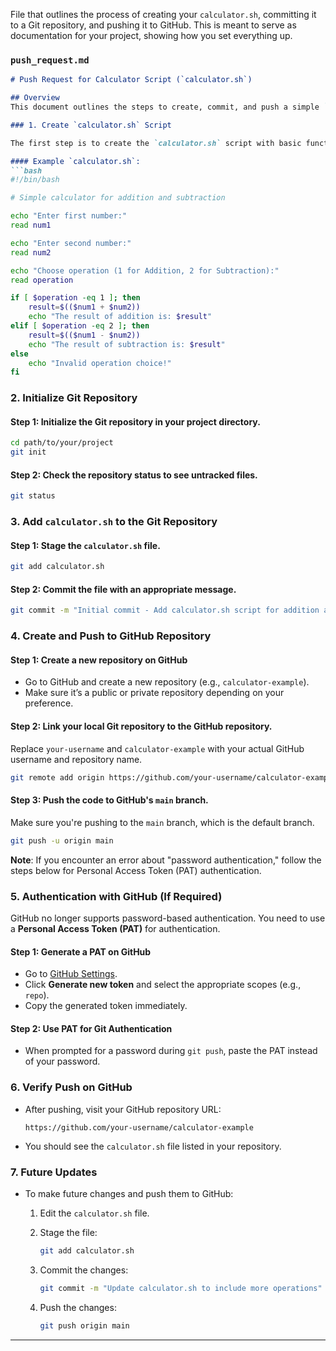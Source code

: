  File that outlines the process of creating your `calculator.sh`, committing it to a Git repository, and pushing it to GitHub. This is meant to serve as documentation for your project, showing how you set everything up.

### `push_request.md`

````markdown
# Push Request for Calculator Script (`calculator.sh`)

## Overview
This document outlines the steps to create, commit, and push a simple `calculator.sh` script to a GitHub repository.

### 1. Create `calculator.sh` Script

The first step is to create the `calculator.sh` script with basic functionality for addition and subtraction.

#### Example `calculator.sh`:
```bash
#!/bin/bash

# Simple calculator for addition and subtraction

echo "Enter first number:"
read num1

echo "Enter second number:"
read num2

echo "Choose operation (1 for Addition, 2 for Subtraction):"
read operation

if [ $operation -eq 1 ]; then
    result=$(($num1 + $num2))
    echo "The result of addition is: $result"
elif [ $operation -eq 2 ]; then
    result=$(($num1 - $num2))
    echo "The result of subtraction is: $result"
else
    echo "Invalid operation choice!"
fi
````

### 2. Initialize Git Repository

#### Step 1: Initialize the Git repository in your project directory.

```bash
cd path/to/your/project
git init
```

#### Step 2: Check the repository status to see untracked files.

```bash
git status
```

### 3. Add `calculator.sh` to the Git Repository

#### Step 1: Stage the `calculator.sh` file.

```bash
git add calculator.sh
```

#### Step 2: Commit the file with an appropriate message.

```bash
git commit -m "Initial commit - Add calculator.sh script for addition and subtraction"
```

### 4. Create and Push to GitHub Repository

#### Step 1: Create a new repository on GitHub

* Go to GitHub and create a new repository (e.g., `calculator-example`).
* Make sure it’s a public or private repository depending on your preference.

#### Step 2: Link your local Git repository to the GitHub repository.

Replace `your-username` and `calculator-example` with your actual GitHub username and repository name.

```bash
git remote add origin https://github.com/your-username/calculator-example.git
```

#### Step 3: Push the code to GitHub's `main` branch.

Make sure you're pushing to the `main` branch, which is the default branch.

```bash
git push -u origin main
```

**Note**: If you encounter an error about "password authentication," follow the steps below for Personal Access Token (PAT) authentication.

### 5. Authentication with GitHub (If Required)

GitHub no longer supports password-based authentication. You need to use a **Personal Access Token (PAT)** for authentication.

#### Step 1: Generate a PAT on GitHub

* Go to [GitHub Settings](https://github.com/settings/tokens).
* Click **Generate new token** and select the appropriate scopes (e.g., `repo`).
* Copy the generated token immediately.

#### Step 2: Use PAT for Git Authentication

* When prompted for a password during `git push`, paste the PAT instead of your password.

### 6. Verify Push on GitHub

* After pushing, visit your GitHub repository URL:

  ```
  https://github.com/your-username/calculator-example
  ```
* You should see the `calculator.sh` file listed in your repository.

### 7. Future Updates

* To make future changes and push them to GitHub:

  1. Edit the `calculator.sh` file.
  2. Stage the file:

     ```bash
     git add calculator.sh
     ```
  3. Commit the changes:

     ```bash
     git commit -m "Update calculator.sh to include more operations"
     ```
  4. Push the changes:

     ```bash
     git push origin main
     ```

---

